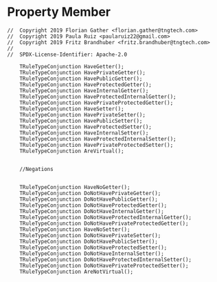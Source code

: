 # Property Member

```
//  Copyright 2019 Florian Gather <florian.gather@tngtech.com>
// 	Copyright 2019 Paula Ruiz <paularuiz22@gmail.com>
// 	Copyright 2019 Fritz Brandhuber <fritz.brandhuber@tngtech.com>
// 
// 	SPDX-License-Identifier: Apache-2.0
```

		TRuleTypeConjunction HaveGetter();
        TRuleTypeConjunction HavePrivateGetter();
        TRuleTypeConjunction HavePublicGetter();
        TRuleTypeConjunction HaveProtectedGetter();
        TRuleTypeConjunction HaveInternalGetter();
        TRuleTypeConjunction HaveProtectedInternalGetter();
        TRuleTypeConjunction HavePrivateProtectedGetter();
        TRuleTypeConjunction HaveSetter();
        TRuleTypeConjunction HavePrivateSetter();
        TRuleTypeConjunction HavePublicSetter();
        TRuleTypeConjunction HaveProtectedSetter();
        TRuleTypeConjunction HaveInternalSetter();
        TRuleTypeConjunction HaveProtectedInternalSetter();
        TRuleTypeConjunction HavePrivateProtectedSetter();
        TRuleTypeConjunction AreVirtual();


        //Negations


        TRuleTypeConjunction HaveNoGetter();
        TRuleTypeConjunction DoNotHavePrivateGetter();
        TRuleTypeConjunction DoNotHavePublicGetter();
        TRuleTypeConjunction DoNotHaveProtectedGetter();
        TRuleTypeConjunction DoNotHaveInternalGetter();
        TRuleTypeConjunction DoNotHaveProtectedInternalGetter();
        TRuleTypeConjunction DoNotHavePrivateProtectedGetter();
        TRuleTypeConjunction HaveNoSetter();
        TRuleTypeConjunction DoNotHavePrivateSetter();
        TRuleTypeConjunction DoNotHavePublicSetter();
        TRuleTypeConjunction DoNotHaveProtectedSetter();
        TRuleTypeConjunction DoNotHaveInternalSetter();
        TRuleTypeConjunction DoNotHaveProtectedInternalSetter();
        TRuleTypeConjunction DoNotHavePrivateProtectedSetter();
        TRuleTypeConjunction AreNotVirtual();
